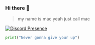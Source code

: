### Hi there 👋

> my name is mac yeah just call mac

[![Discord Presence](https://lanyard.cnrad.dev/api/829156179803504670)]()



```py
print("Never gonna give your up")
```
